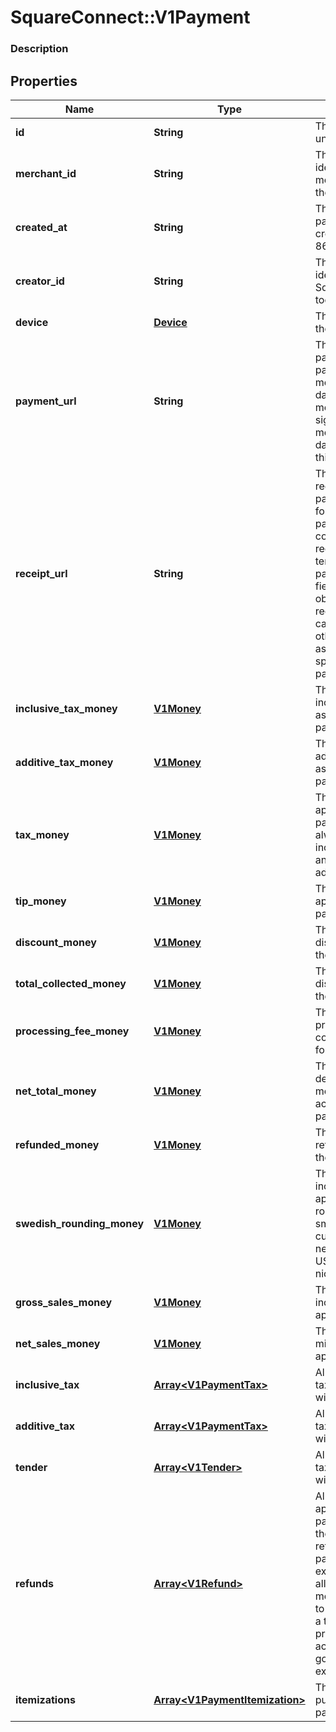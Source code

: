 # SquareConnect::V1Payment

### Description

## Properties
Name | Type | Description | Notes
------------ | ------------- | ------------- | -------------
**id** | **String** | The payment&#39;s unique identifier. | [optional] 
**merchant_id** | **String** | The unique identifier of the merchant that took the payment. | [optional] 
**created_at** | **String** | The time when the payment was created, in ISO 8601 format. | [optional] 
**creator_id** | **String** | The unique identifier of the Square account that took the payment. | [optional] 
**device** | [**Device**](Device.md) | The device that took the payment. | [optional] 
**payment_url** | **String** | The URL of the payment&#39;s detail page in the merchant dashboard. The merchant must be signed in to the merchant dashboard to view this page. | [optional] 
**receipt_url** | **String** | The URL of the receipt for the payment. Note that for split tender payments, this URL corresponds to the receipt for the first tender listed in the payment&#39;s tender field. Each Tender object has its own receipt_url field you can use to get the other receipts associated with a split tender payment. | [optional] 
**inclusive_tax_money** | [**V1Money**](V1Money.md) | The sum of all inclusive taxes associated with the payment. | [optional] 
**additive_tax_money** | [**V1Money**](V1Money.md) | The sum of all additive taxes associated with the payment. | [optional] 
**tax_money** | [**V1Money**](V1Money.md) | The total of all taxes applied to the payment. This is always the sum of inclusive_tax_money and additive_tax_money. | [optional] 
**tip_money** | [**V1Money**](V1Money.md) | The total of all tips applied to the payment. | [optional] 
**discount_money** | [**V1Money**](V1Money.md) | The total of all discounts applied to the payment. | [optional] 
**total_collected_money** | [**V1Money**](V1Money.md) | The total of all discounts applied to the payment. | [optional] 
**processing_fee_money** | [**V1Money**](V1Money.md) | The total of all processing fees collected by Square for the payment. | [optional] 
**net_total_money** | [**V1Money**](V1Money.md) | The amount to be deposited into the merchant&#39;s bank account for the payment. | [optional] 
**refunded_money** | [**V1Money**](V1Money.md) | The total of all refunds applied to the payment. | [optional] 
**swedish_rounding_money** | [**V1Money**](V1Money.md) | The total of all sales, including any applicable taxes, rounded to the smallest legal unit of currency (e.g., the nearest penny in USD, the nearest nickel in CAD) | [optional] 
**gross_sales_money** | [**V1Money**](V1Money.md) | The total of all sales, including any applicable taxes. | [optional] 
**net_sales_money** | [**V1Money**](V1Money.md) | The total of all sales, minus any applicable taxes. | [optional] 
**inclusive_tax** | [**Array&lt;V1PaymentTax&gt;**](V1PaymentTax.md) | All of the inclusive taxes associated with the payment. | [optional] 
**additive_tax** | [**Array&lt;V1PaymentTax&gt;**](V1PaymentTax.md) | All of the additive taxes associated with the payment. | [optional] 
**tender** | [**Array&lt;V1Tender&gt;**](V1Tender.md) | All of the additive taxes associated with the payment. | [optional] 
**refunds** | [**Array&lt;V1Refund&gt;**](V1Refund.md) | All of the refunds applied to the payment. Note that the value of all refunds on a payment can exceed the value of all tenders if a merchant chooses to refund money to a tender after previously accepting returned goods as part of an exchange. | [optional] 
**itemizations** | [**Array&lt;V1PaymentItemization&gt;**](V1PaymentItemization.md) | The items purchased in the payment. | [optional] 


